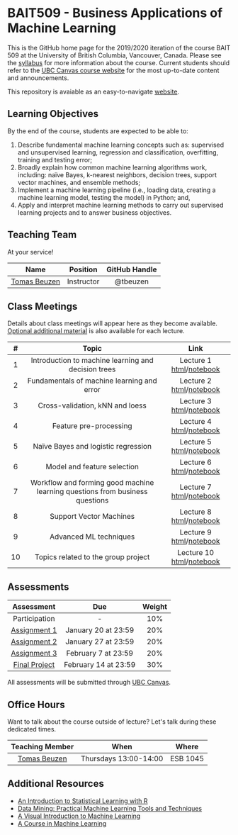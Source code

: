 # BAIT509 - Business Applications of Machine Learning

This is the GitHub home page for the 2019/2020 iteration of the course BAIT 509 at the University of British Columbia, Vancouver, Canada. Please see the [syllabus](BAIT509_syllabus.pdf) for more information about the course. Current students should refer to the [UBC Canvas course website](https://canvas.ubc.ca/) for the most up-to-date content and announcements.

This repository is avaiable as an easy-to-navigate [website](https://bait509-ubc.github.io/BAIT509/).

## Learning Objectives

By the end of the course, students are expected to be able to:

1. Describe fundamental machine learning concepts such as: supervised and unsupervised learning, regression and classification, overfitting, training and testing error;
2. Broadly explain how common machine learning algorithms work, including: naïve Bayes, k-nearest neighbors, decision trees, support vector machines, and ensemble methods;
3. Implement a machine learning pipeline (i.e., loading data, creating a machine learning model, testing the model) in Python; and,
4. Apply and interpret machine learning methods to carry out supervised learning projects and to answer business objectives.

## Teaching Team

At your service!

| Name         | Position   | GitHub Handle |
| :---:        | :---:      | :---:         |
| [Tomas Beuzen](https://tomasbeuzen.github.io/) | Instructor | @tbeuzen |

## Class Meetings

Details about class meetings will appear here as they become available. [Optional additional material](additional_resources.pdf) is also available for each lecture. 

|  #    | Topic | Link |
| :---: | :---: | :---: |
| 1     | Introduction to machine learning and decision trees | Lecture 1 [html](/lectures/lecture1_intro_and_decision_trees.html)/[notebook](/lectures/lecture1_intro_and_decision_trees.html) |
| 2     | Fundamentals of machine learning and error | Lecture 2 [html](/lectures/lecture2_error.html)/[notebook](/lectures/lecture2_error.ipynb) | 
| 3     | Cross-validation, kNN and loess | Lecture 3 [html](/lectures/lecture3_crossvalidation_knn_loess.html)/[notebook](/lectures/lecture3_crossvalidation_knn_loess.ipynb) | 
| 4     | Feature pre-processing | Lecture 4 [html](/lectures/lecture4_feature_preprocessing.html)/[notebook](/lectures/lecture4_feature_preprocessing.ipynb) | 
| 5     | Naïve Bayes and logistic regression | Lecture 5 [html](/lectures/lecture5_naivebayes_logisitic.html)/[notebook](/lectures/lecture5_naivebayes_logisitic.ipynb) |
| 6     | Model and feature selection | Lecture 6 [html](/lectures/lecture6_feature_model_selection.html)/[notebook](/lectures/lecture6_feature_model_selection.ipynb) |
| 7     | Workflow and forming good machine learning questions from business questions | Lecture 7 [html](lecture7_workflow_and_business_questions.html)/[notebook](lecture7_workflow_and_business_questions.ipynb) |
| 8     | Support Vector Machines | Lecture 8 [html](lecture8_support_vector_machines.html)/[notebook](lecture8_support_vector_machines.ipynb) |
| 9     | Advanced ML techniques | Lecture 9 [html](lecture9_advanced_ml_techniques.html)/[notebook](lecture9_advanced_ml_techniques.ipynb) |
| 10    | Topics related to the group project | Lecture 10 [html](lecture10_final_lecture.html)/[notebook](lecture10_final_lecture.ipynb) | 

## Assessments

| Assessment                                                   | Due                  | Weight |
| :---:                                                        | :---:                | :---:  |
| Participation | - | 10%    |
| [Assignment 1](/assignments/assignment1/assignment1.ipynb)      | January 20 at 23:59  | 20%    |
| [Assignment 2](/assignments/assignment2/assignment2.ipynb)      | January 27 at 23:59  | 20%    |
| [Assignment 3](/assignments/assignment2/assignment3.ipynb)     | February 7 at 23:59 | 20%    |
| [Final Project](/assignments/final_project/final_project.ipynb)           | February 14 at 23:59 | 30%    |

All assessments will be submitted through [UBC Canvas](https://canvas.ubc.ca/).

## Office Hours

Want to talk about the course outside of lecture? Let's talk during these dedicated times.

| Teaching Member | When                 | Where    |
| :---:           | :---:                | :---:    |
|  [Tomas Beuzen](https://tomasbeuzen.github.io/) | Thursdays 13:00-14:00 | ESB 1045 |

## Additional Resources

- [An Introduction to Statistical Learning with R](http://www-bcf.usc.edu/~gareth/ISL/)
- [Data Mining: Practical Machine Learning Tools and Techniques](https://www.cs.waikato.ac.nz/ml/weka/book.html)
- [A Visual Introduction to Machine Learning](http://www.r2d3.us/visual-intro-to-machine-learning-part-1/)
- [A Course in Machine Learning](http://ciml.info/)
